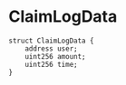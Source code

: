 # ClaimLogData

```solidity
struct ClaimLogData {
    address user;
    uint256 amount;
    uint256 time;
}
```

